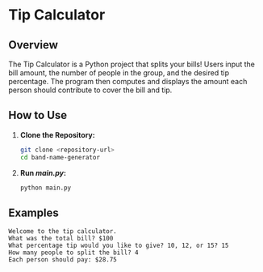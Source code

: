 # Tip Calculator

## Overview
The Tip Calculator is a Python project that splits your bills! Users input the bill amount, the number of people in the group, and the desired tip percentage. The program then computes and displays the amount each person should contribute to cover the bill and tip.


## How to Use
1. **Clone the Repository:**
    ```bash
    git clone <repository-url>
    cd band-name-generator
    ```
2. **Run _main.py_:**
    ```bash
    python main.py
    ```

## Examples
```
Welcome to the tip calculator.
What was the total bill? $100
What percentage tip would you like to give? 10, 12, or 15? 15
How many people to split the bill? 4
Each person should pay: $28.75
```